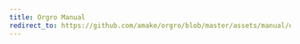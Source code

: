 ```yaml
---
title: Orgro Manual
redirect_to: https://github.com/amake/orgro/blob/master/assets/manual/orgro-manual.org
---
```

